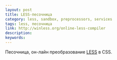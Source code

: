 ```yaml
---
layout: post
title: LESS-песочница
category: less, sandbox, preprocessors, services
tags: less, песочница
link: http://winless.org/online-less-compiler
description:
keywords:
---
```


<p>Песочница, он-лайн преобразование <a href="/search/id41">LESS</a> в CSS.</p>
